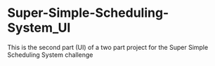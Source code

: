 # Super-Simple-Scheduling-System_UI
This is the second part (UI) of a two part project for the Super Simple Scheduling System challenge
